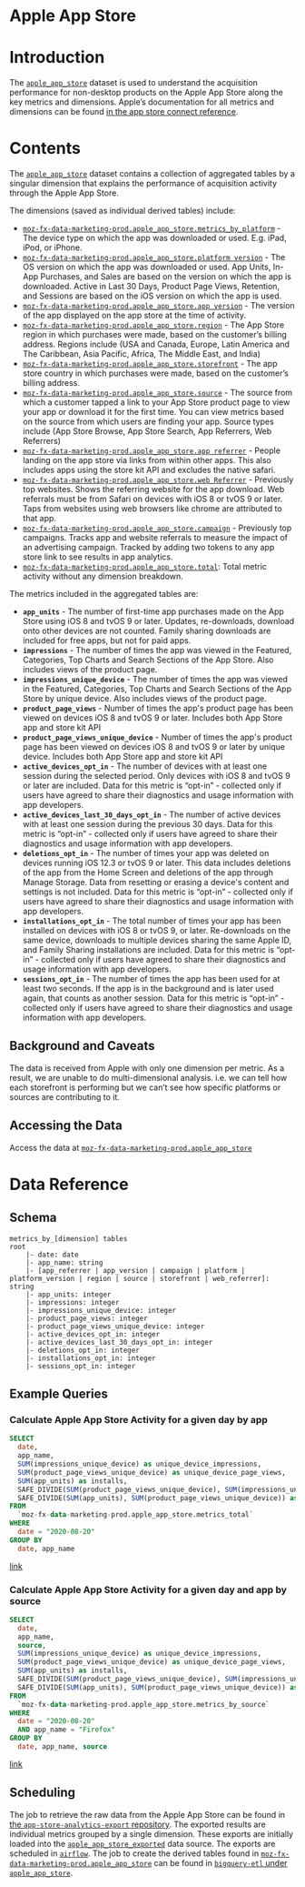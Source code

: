 # Apple App Store
<!-- toc -->

# Introduction
The [`apple_app_store`](https://console.cloud.google.com/bigquery?project=moz-fx-data-marketing-prod&folder=&organizationId=&p=moz-fx-data-marketing-prod&d=apple_app_store&page=dataset) dataset is used to understand the acquisition performance for non-desktop products on the Apple App Store along the key metrics and dimensions. Apple’s documentation for all metrics and dimensions can be found [in the app store connect reference](https://help.apple.com/app-store-connect/#/itc21781223f).

# Contents
The [`apple_app_store`](https://console.cloud.google.com/bigquery?project=moz-fx-data-marketing-prod&folder=&organizationId=&p=moz-fx-data-marketing-prod&d=apple_app_store&page=dataset) dataset contains a collection of aggregated tables by a singular dimension that explains the performance of acquisition activity through the Apple App Store. 

The dimensions (saved as individual derived tables) include:

- [`moz-fx-data-marketing-prod.apple_app_store.metrics_by_platform`](https://console.cloud.google.com/bigquery?project=moz-fx-data-marketing-prod&p=moz-fx-data-marketing-prod&d=apple_app_store&t=metrics_by_platform&page=table) - The device type on which the app was downloaded or used. E.g. iPad, iPod, or iPhone.
- [`moz-fx-data-marketing-prod.apple_app_store.platform version`](https://console.cloud.google.com/bigquery?project=moz-fx-data-marketing-prod&p=moz-fx-data-marketing-prod&d=apple_app_store&t=metrics_by_platform_version&page=table) - The OS version on which the app was downloaded or used. App Units, In-App Purchases, and Sales are based on the version on which the app is downloaded. Active in Last 30 Days, Product Page Views, Retention, and Sessions are based on the iOS version on which the app is used.
- [`moz-fx-data-marketing-prod.apple_app_store.app version`](https://console.cloud.google.com/bigquery?project=moz-fx-data-marketing-prod&p=moz-fx-data-marketing-prod&d=apple_app_store&t=metrics_by_app_version&page=table) - The version of the app displayed on the app store at the time of activity.
- [`moz-fx-data-marketing-prod.apple_app_store.region`](https://console.cloud.google.com/bigquery?project=moz-fx-data-marketing-prod&p=moz-fx-data-marketing-prod&d=apple_app_store&t=metrics_by_region&page=table) - The App Store region in which purchases were made, based on the customer’s billing address. Regions include (USA and Canada, Europe, Latin America and The Caribbean, Asia Pacific, Africa, The Middle East, and India)
- [`moz-fx-data-marketing-prod.apple_app_store.storefront`](https://console.cloud.google.com/bigquery?project=moz-fx-data-marketing-prod&p=moz-fx-data-marketing-prod&d=apple_app_store&t=metrics_by_storefront&page=table) - The app store country in which purchases were made, based on the customer’s billing address.
- [`moz-fx-data-marketing-prod.apple_app_store.source`](https://console.cloud.google.com/bigquery?project=moz-fx-data-marketing-prod&p=moz-fx-data-marketing-prod&d=apple_app_store&t=metrics_by_source&page=table) - The source from which a customer tapped a link to your App Store product page to view your app or download it for the first time. You can view metrics based on the source from which users are finding your app. Source types include (App Store Browse, App Store Search, App Referrers, Web Referrers)
- [`moz-fx-data-marketing-prod.apple_app_store.app referrer`](https://console.cloud.google.com/bigquery?project=moz-fx-data-marketing-prod&p=moz-fx-data-marketing-prod&d=apple_app_store&t=metrics_by_app_referrer&page=table) - People landing on the app store via links from within other apps. This also includes apps using the store kit API and excludes the native safari.
- [`moz-fx-data-marketing-prod.apple_app_store.web Referrer`](https://console.cloud.google.com/bigquery?project=moz-fx-data-marketing-prod&p=moz-fx-data-marketing-prod&d=apple_app_store&t=metrics_by_web_referrer&page=table) - Previously top websites. Shows the referring website for the app download. Web referrals must be from Safari on devices with iOS 8 or tvOS 9 or later. Taps from websites using web browsers like chrome are attributed to that app.
- [`moz-fx-data-marketing-prod.apple_app_store.campaign`](https://console.cloud.google.com/bigquery?project=moz-fx-data-marketing-prod&p=moz-fx-data-marketing-prod&d=apple_app_store&t=metrics_by_campaign&page=table) - Previously top campaigns. Tracks app and website referrals to measure the impact of an advertising campaign. Tracked by adding two tokens to any app store link to see results in app analytics.
- [`moz-fx-data-marketing-prod.apple_app_store.total`](https://console.cloud.google.com/bigquery?project=moz-fx-data-marketing-prod&p=moz-fx-data-marketing-prod&d=apple_app_store&t=metrics_total&page=table): Total metric activity without any dimension breakdown.

The metrics included in the aggregated tables are:
- **`app_units`** - The number of first-time app purchases made on the App Store using iOS 8 and tvOS 9 or later. Updates, re-downloads, download onto other devices are not counted. Family sharing downloads are included for free apps, but not for paid apps.
- **`impressions`** - The number of times the app was viewed in the Featured, Categories, Top Charts and Search Sections of the App Store. Also includes views of the product page.
- **`impressions_unique_device`** - The number of times the app was viewed in the Featured, Categories, Top Charts and Search Sections of the App Store by unique device. Also includes views of the product page.
- **`product_page_views`** - Number of times the app's product page has been viewed on devices iOS 8 and tvOS 9 or later. Includes both App Store app and store kit API
- **`product_page_views_unique_device`** - Number of times the app's product page has been viewed on devices iOS 8 and tvOS 9 or later by unique device. Includes both App Store app and store kit API
- **`active_devices_opt_in`** - The number of devices with at least one session during the selected period. Only devices with iOS 8 and tvOS 9 or later are included. Data for this metric is “opt-in” - collected only if users have agreed to share their diagnostics and usage information with app developers. 
- **`active_devices_last_30_days_opt_in`** - The number of active devices with at least one session during the previous 30 days.  Data for this metric is “opt-in” - collected only if users have agreed to share their diagnostics and usage information with app developers. 
- **`deletions_opt_in`** - The number of times your app was deleted on devices running iOS 12.3 or tvOS 9 or later. This data includes deletions of the app from the Home Screen and deletions of the app through Manage Storage. Data from resetting or erasing a device's content and settings is not included. Data for this metric is “opt-in” - collected only if users have agreed to share their diagnostics and usage information with app developers.
- **`installations_opt_in`** - The total number of times your app has been installed on devices with iOS 8 or tvOS 9, or later. Re-downloads on the same device, downloads to multiple devices sharing the same Apple ID, and Family Sharing installations are included. Data for this metric is “opt-in” - collected only if users have agreed to share their diagnostics and usage information with app developers.
- **`sessions_opt_in`** - The number of times the app has been used for at least two seconds. If the app is in the background and is later used again, that counts as another session. Data for this metric is “opt-in” - collected only if users have agreed to share their diagnostics and usage information with app developers.
## Background and Caveats

The data is received from Apple with only one dimension per metric. As a result, we are unable to do multi-dimensional analysis. i.e. we can tell how each storefront is performing but we can’t see how specific platforms or sources are contributing to it.

## Accessing the Data

Access the data at [`moz-fx-data-marketing-prod.apple_app_store`](https://console.cloud.google.com/bigquery?project=moz-fx-data-marketing-prod&folder=&organizationId=&p=moz-fx-data-marketing-prod&d=apple_app_store&page=dataset)

# Data Reference

## Schema
```
metrics_by_[dimension] tables
root
    |- date: date
    |- app_name: string
    |- [app_referrer | app_version | campaign | platform | platform_version | region | source | storefront | web_referrer]: string
    |- app_units: integer
    |- impressions: integer
    |- impressions_unique_device: integer
    |- product_page_views: integer
    |- product_page_views_unique_device: integer
    |- active_devices_opt_in: integer
    |- active_devices_last_30_days_opt_in: integer
    |- deletions_opt_in: integer
    |- installations_opt_in: integer
    |- sessions_opt_in: integer

```
## Example Queries

### Calculate Apple App Store Activity for a given day by app

```sql
SELECT
  date,
  app_name,
  SUM(impressions_unique_device) as unique_device_impressions,
  SUM(product_page_views_unique_device) as unique_device_page_views,
  SUM(app_units) as installs,
  SAFE_DIVIDE(SUM(product_page_views_unique_device), SUM(impressions_unique_device)) as unique_device_page_view_rate,
  SAFE_DIVIDE(SUM(app_units), SUM(product_page_views_unique_device)) as install_rate
FROM
  `moz-fx-data-marketing-prod.apple_app_store.metrics_total`
WHERE
  date = "2020-08-20"
GROUP BY
  date, app_name
  ```
[link](https://sql.telemetry.mozilla.org/queries/74291/source)

### Calculate Apple App Store Activity for a given day and app by source

```sql
SELECT
  date,
  app_name,
  source,
  SUM(impressions_unique_device) as unique_device_impressions,
  SUM(product_page_views_unique_device) as unique_device_page_views,
  SUM(app_units) as installs,
  SAFE_DIVIDE(SUM(product_page_views_unique_device), SUM(impressions_unique_device)) as unique_device_page_view_rate,
  SAFE_DIVIDE(SUM(app_units), SUM(product_page_views_unique_device)) as install_rate
FROM
  `moz-fx-data-marketing-prod.apple_app_store.metrics_by_source`
WHERE
  date = "2020-08-20"
  AND app_name = "Firefox"
GROUP BY
  date, app_name, source
```
[link](https://sql.telemetry.mozilla.org/queries/74290/source)

## Scheduling
The job to retrieve the raw data from the Apple App Store can be found in [the `app-store-analytics-export` repository](https://github.com/mozilla/app-store-analytics-export). The exported results are individual metrics grouped by a single dimension. These exports are initially loaded into the [`apple_app_store_exported`](https://console.cloud.google.com/bigquery?project=moz-fx-data-marketing-prod&p=moz-fx-data-marketing-prod&d=apple_app_store_exported&page=dataset) data source. The exports are scheduled in [`airflow`](https://github.com/mozilla/telemetry-airflow/blob/master/dags/app_store_analytics.py). The job to create the derived tables found in [`moz-fx-data-marketing-prod.apple_app_store`](https://console.cloud.google.com/bigquery?project=moz-fx-data-marketing-prod&p=moz-fx-data-marketing-prod&d=apple_app_store&page=dataset) can be found in [`bigquery-etl` under `apple_app_store`](https://github.com/mozilla/bigquery-etl/tree/master/sql/apple_app_store).
